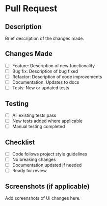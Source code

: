 # Pull Request

## Description
Brief description of the changes made.

## Changes Made
- [ ] Feature: Description of new functionality
- [ ] Bug fix: Description of bug fixed
- [ ] Refactor: Description of code improvements
- [ ] Documentation: Updates to docs
- [ ] Tests: New or updated tests

## Testing
- [ ] All existing tests pass
- [ ] New tests added where applicable
- [ ] Manual testing completed

## Checklist
- [ ] Code follows project style guidelines
- [ ] No breaking changes
- [ ] Documentation updated if needed
- [ ] Ready for review

## Screenshots (if applicable)
Add screenshots of UI changes here.
